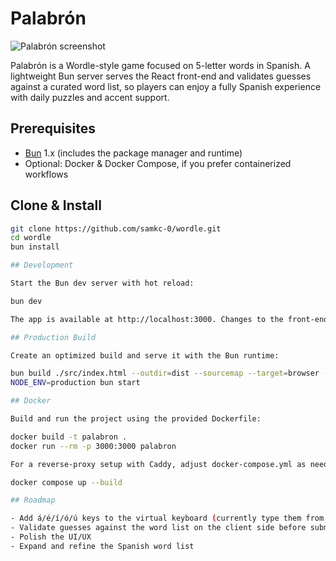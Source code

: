 # Palabrón

![Palabrón screenshot](https://github.com/user-attachments/assets/0916db3b-ed0b-409b-9007-0b1c6000f537)

Palabrón is a Wordle-style game focused on 5-letter words in Spanish. A lightweight Bun server serves the React front-end and validates guesses against a curated word
list, so players can enjoy a fully Spanish experience with daily puzzles and accent support.

## Prerequisites

- [Bun](https://bun.sh) 1.x (includes the package manager and runtime)
- Optional: Docker & Docker Compose, if you prefer containerized workflows

## Clone & Install

```bash
git clone https://github.com/samkc-0/wordle.git
cd wordle
bun install

## Development

Start the Bun dev server with hot reload:

bun dev

The app is available at http://localhost:3000. Changes to the front-end or server code reload automatically.

## Production Build

Create an optimized build and serve it with the Bun runtime:

bun build ./src/index.html --outdir=dist --sourcemap --target=browser --minify --define:process.env.NODE_ENV='"production"' --env='BUN_PUBLIC_*'
NODE_ENV=production bun start

## Docker

Build and run the project using the provided Dockerfile:

docker build -t palabron .
docker run --rm -p 3000:3000 palabron

For a reverse-proxy setup with Caddy, adjust docker-compose.yml as needed and run:

docker compose up --build

## Roadmap

- Add á/é/í/ó/ú keys to the virtual keyboard (currently type them from a physical keyboard)
- Validate guesses against the word list on the client side before submitting
- Polish the UI/UX
- Expand and refine the Spanish word list
```
